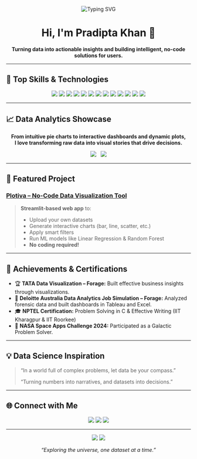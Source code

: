 <!-- Profile Header -->
<p align="center">
  <img src="https://readme-typing-svg.herokuapp.com?font=Fira+Code&duration=2200&pause=500&color=09B4F8&width=435&lines=Aspiring+Data+Scientist;No-Code+Solutions+Builder;Machine+Learning+Fan" alt="Typing SVG">
</p>

<h1 align="center">Hi, I'm Pradipta Khan 👋</h1>
<p align="center"><b>Turning data into actionable insights and building intelligent, no-code solutions for users.</b></p>

---

## 🧠 Top Skills & Technologies

<p align="center">
  <img src="https://img.shields.io/badge/Python-3776AB?style=for-the-badge&logo=python&logoColor=white"/>
  <img src="https://img.shields.io/badge/C-00599C?style=for-the-badge&logo=c&logoColor=white"/>
  <img src="https://img.shields.io/badge/SQL-4479A1?style=for-the-badge&logo=postgresql&logoColor=white"/>
  <img src="https://img.shields.io/badge/Pandas-150458?style=for-the-badge&logo=pandas&logoColor=white"/>
  <img src="https://img.shields.io/badge/NumPy-013243?style=for-the-badge&logo=numpy&logoColor=white"/>
  <img src="https://img.shields.io/badge/Matplotlib-11557C?style=for-the-badge&logo=matplotlib&logoColor=white"/>
  <img src="https://img.shields.io/badge/Seaborn-43B02A?style=for-the-badge"/>
  <img src="https://img.shields.io/badge/Scikit--Learn-F7931E?style=for-the-badge&logo=scikit-learn&logoColor=white"/>
  <img src="https://img.shields.io/badge/Streamlit-FF4B4B?style=for-the-badge&logo=streamlit&logoColor=white"/>
  <img src="https://img.shields.io/badge/Jupyter-FAF400?style=for-the-badge&logo=jupyter&logoColor=white"/>
  <img src="https://img.shields.io/badge/Tableau-E97627?style=for-the-badge&logo=tableau&logoColor=white"/>
  <img src="https://img.shields.io/badge/Power%20BI-F2C811?style=for-the-badge&logo=powerbi&logoColor=black"/>
  <img src="https://img.shields.io/badge/Excel-217346?style=for-the-badge&logo=microsoft-excel&logoColor=white"/>
</p>

---

## 📈 Data Analytics Showcase



<p align="center">
  <b>From intuitive pie charts to interactive dashboards and dynamic plots,<br>
  I love transforming raw data into visual stories that drive decisions.</b>
</p>
<p align="center">
  <a href="https://pradipta2005.github.io/My_Portfolio"><img src="https://img.shields.io/badge/Explore%20Portfolio-FF6F00?style=for-the-badge&logo=firefox&logoColor=white"/></a>
  &nbsp;
  <a href="https://github.com/pradipta2005/pradipta2005"><img src="https://img.shields.io/badge/See%20My%20Projects-09B4F8?style=for-the-badge&logo=github&logoColor=white"/></a>
</p>

---

## 🚀 Featured Project

### [Plotiva – No-Code Data Visualization Tool](https://github.com/pradipta2005/Plotiva)
> **Streamlit-based web app** to:
> - Upload your own datasets
> - Generate interactive charts (bar, line, scatter, etc.)
> - Apply smart filters
> - Run ML models like Linear Regression & Random Forest
> - **No coding required!**



---

## 🏅 Achievements & Certifications

- 🏆 **TATA Data Visualization – Forage:** Built effective business insights through visualizations.
- 🏅 **Deloitte Australia Data Analytics Job Simulation – Forage:** Analyzed forensic data and built dashboards in Tableau and Excel.
- 🎓 **NPTEL Certification:** Problem Solving in C & Effective Writing (IIT Kharagpur & IIT Roorkee)
- 🚀 **NASA Space Apps Challenge 2024:** Participated as a Galactic Problem Solver.

---

## 💡 Data Science Inspiration

> “In a world full of complex problems, let data be your compass.”
>
> “Turning numbers into narratives, and datasets into decisions.”



---

## 🌐 Connect with Me

<p align="center">
  <a href="https://linkedin.com/in/pradipta-khan-63a796253"><img src="https://img.shields.io/badge/LinkedIn-0A66C2?style=for-the-badge&logo=linkedin&logoColor=white"/></a>
  <a href="https://github.com/pradipta2005"><img src="https://img.shields.io/badge/GitHub-181717?style=for-the-badge&logo=github&logoColor=white"/></a>
  <a href="https://pradipta2005.github.io/My_Portfolio"><img src="https://img.shields.io/badge/Portfolio-FF6F00?style=for-the-badge&logo=firefox&logoColor=white"/></a>
</p>

---

<p align="center">
  <img src="https://github-readme-stats.vercel.app/api?username=pradipta2005&show_icons=true&count_private=true&theme=radical"/>
  <img src="https://github-readme-streak-stats.herokuapp.com/?user=pradipta2005&theme=radical"/>
</p>

<p align="center"><em>“Exploring the universe, one dataset at a time.”</em></p>
